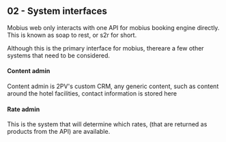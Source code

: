 ## 02 - System interfaces ##

Mobius web only interacts with one API for mobius booking engine directly. This
is known as soap to rest, or s2r for short.

Although this is the primary interface for mobius, thereare a few other systems 
that need to be considered.

#### Content admin ####
Content admin is 2PV's custom CRM, any generic content, such as content around the
hotel facilities, contact information is stored here

#### Rate admin ###
This is the system that will determine which rates, (that are returned as products
from the API) are available.


